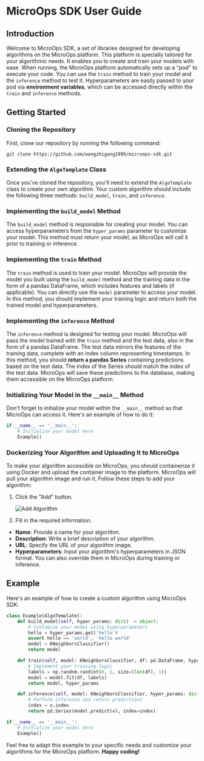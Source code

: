 # MicroOps SDK User Guide

## Introduction

Welcome to MicroOps SDK, a set of libraries designed for developing algorithms on the MicroOps platform. This platform is specially tailored for your algorithmic needs. It enables you to create and train your models with ease. When running, the MicroOps platform automatically sets up a "pod" to execute your code. You can use the `train` method to train your model and the `inference` method to test it. Hyperparameters are easily passed to your pod via **environment variables**, which can be accessed directly within the `train` and `inference` methods.

## Getting Started

### Cloning the Repository

First, clone our repository by running the following command:

```shell
git clone https://github.com/wangzhigang1999/microops-sdk.git
```

### Extending the `AlgoTemplate` Class

Once you've cloned the repository, you'll need to extend the `AlgoTemplate` class to create your own algorithm. Your custom algorithm should include the following three methods: `build_model`, `train`, and `inference`.

### Implementing the `build_model` Method

The `build_model` method is responsible for creating your model. You can access hyperparameters from the `hyper_params` parameter to customize your model. This method must return your model, as MicroOps will call it prior to training or inference.

### Implementing the `train` Method

The `train` method is used to train your model. MicroOps will provide the model you built using the `build_model` method and the training data in the form of a pandas DataFrame, which includes features and labels (if applicable). You can directly use the `model` parameter to access your model. In this method, you should implement your training logic and return both the trained model and hyperparameters.

### Implementing the `inference` Method

The `inference` method is designed for testing your model. MicroOps will pass the model trained with the `train` method and the test data, also in the form of a pandas DataFrame. The test data mirrors the features of the training data, complete with an index column representing timestamps. In this method, you should **return a pandas Series** containing predictions based on the test data. The index of the Series should match the index of the test data. MicroOps will save these predictions to the database, making them accessible on the MicroOps platform.

### Initializing Your Model in the `__main__` Method

Don't forget to initialize your model within the `__main__` method so that MicroOps can access it. Here's an example of how to do it:

```python
if __name__ == '__main__':
    # Initialize your model here
    Example()
```

### Dockerizing Your Algorithm and Uploading It to MicroOps

To make your algorithm accessible on MicroOps, you should containerize it using Docker and upload the container image to the platform. MicroOps will pull your algorithm image and run it. Follow these steps to add your algorithm:

1. Click the "Add" button.

	![Add Algorithm](https://wanz-bucket.oss-cn-beijing.aliyuncs.com/typora/image-20231024162559919.png)

2. Fill in the required information.

- **Name**: Provide a name for your algorithm.
- **Description**: Write a brief description of your algorithm.
- **URL**: Specify the URL of your algorithm image.
- **Hyperparameters**: Input your algorithm's hyperparameters in JSON format. You can also override them in MicroOps during training or inference.

## Example

Here's an example of how to create a custom algorithm using MicroOps SDK:

```python
class Example(AlgoTemplate):
    def build_model(self, hyper_params: dict) -> object:
        # Customize your model using hyperparameters
        hello = hyper_params.get('hello')
        assert hello == 'world', 'hello world'
        model = KNeighborsClassifier()
        return model

    def train(self, model: KNeighborsClassifier, df: pd.DataFrame, hyper_params: dict) -> (object, dict):
        # Implement your training logic
        labels = np.random.randint(0, 1, size=(len(df), 1))
        model = model.fit(df, labels)
        return model, hyper_params

    def inference(self, model: KNeighborsClassifier, hyper_params: dict, x: pd.DataFrame) -> pd.Series:
        # Perform inference and return predictions
        index = x.index
        return pd.Series(model.predict(x), index=index)

if __name__ == '__main__':
    # Initialize your model here
    Example()
```



Feel free to adapt this example to your specific needs and customize your algorithms for the MicroOps platform. **Happy coding!**